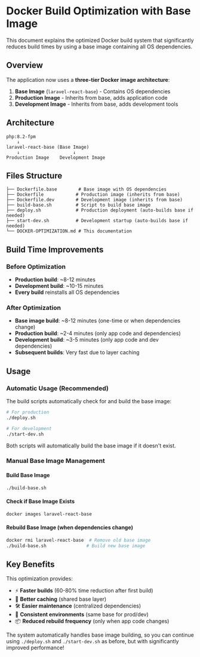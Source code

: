 # Docker Build Optimization with Base Image

This document explains the optimized Docker build system that significantly reduces build times by using a base image containing all OS dependencies.

## Overview

The application now uses a **three-tier Docker image architecture**:

1. **Base Image** (`laravel-react-base`) - Contains OS dependencies
2. **Production Image** - Inherits from base, adds application code
3. **Development Image** - Inherits from base, adds development tools

## Architecture

```
php:8.2-fpm
    ↓
laravel-react-base (Base Image)
    ↓                    ↓
Production Image    Development Image
```

## Files Structure

```
├── Dockerfile.base        # Base image with OS dependencies
├── Dockerfile            # Production image (inherits from base)
├── Dockerfile.dev        # Development image (inherits from base)
├── build-base.sh         # Script to build base image
├── deploy.sh             # Production deployment (auto-builds base if needed)
├── start-dev.sh          # Development startup (auto-builds base if needed)
└── DOCKER-OPTIMIZATION.md # This documentation
```

## Build Time Improvements

### Before Optimization
- **Production build**: ~8-12 minutes
- **Development build**: ~10-15 minutes
- **Every build** reinstalls all OS dependencies

### After Optimization
- **Base image build**: ~8-12 minutes (one-time or when dependencies change)
- **Production build**: ~2-4 minutes (only app code and dependencies)
- **Development build**: ~3-5 minutes (only app code and dev dependencies)
- **Subsequent builds**: Very fast due to layer caching

## Usage

### Automatic Usage (Recommended)

The build scripts automatically check for and build the base image:

```bash
# For production
./deploy.sh

# For development  
./start-dev.sh
```

Both scripts will automatically build the base image if it doesn't exist.

### Manual Base Image Management

#### Build Base Image
```bash
./build-base.sh
```

#### Check if Base Image Exists
```bash
docker images laravel-react-base
```

#### Rebuild Base Image (when dependencies change)
```bash
docker rmi laravel-react-base  # Remove old base image
./build-base.sh               # Build new base image
```

## Key Benefits

This optimization provides:
- ⚡ **Faster builds** (60-80% time reduction after first build)
- 🔄 **Better caching** (shared base layer)
- 🛠️ **Easier maintenance** (centralized dependencies)
- 🔧 **Consistent environments** (same base for prod/dev)
- 📦 **Reduced rebuild frequency** (only when app code changes)

The system automatically handles base image building, so you can continue using `./deploy.sh` and `./start-dev.sh` as before, but with significantly improved performance!
